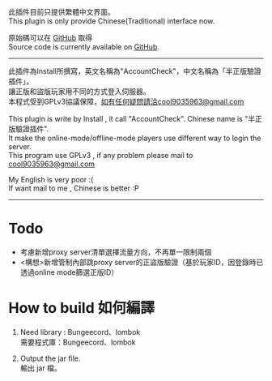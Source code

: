 此插件目前只提供繁體中文界面。   
This plugin is only provide Chinese(Traditional) interface now.   
   
原始碼可以在 [GitHub](https://github.com/cool91788/AccountCheck) 取得   
Source code is currently available on [GitHub](https://github.com/cool91788/AccountCheck).   

- - -

此插件為Install所撰寫，英文名稱為"AccountCheck"，中文名稱為「半正版驗證插件」。   
讓正版和盜版玩家用不同的方式登入伺服器。   
本程式受到GPLv3協議保障，如有任何疑問請洽cool9035963@gmail.com   
   
This plugin is write by Install , it call "AccountCheck". Chinese name is "半正版驗證插件".   
It make the online-mode/offline-mode players use different way to login the server.   
This program use GPLv3 , if any problem please mail to cool9035963@gmail.com   
   
My English is very poor :(   
If want mail to me , Chinese is better  :P   

- - -
   
   
# Todo   
- 考慮新增proxy server清單選擇流量方向，不再單一限制兩個
- <構想>新增管制內部跳proxy server的正盜版驗證（基於玩家ID，因登錄時已透過online mode篩選正版ID）
   
   
# How to build  如何編譯   
   
1. Need library : Bungeecord、lombok   
   需要程式庫：Bungeecord、lombok   

2. Output the jar file.   
   輸出 jar 檔。   
